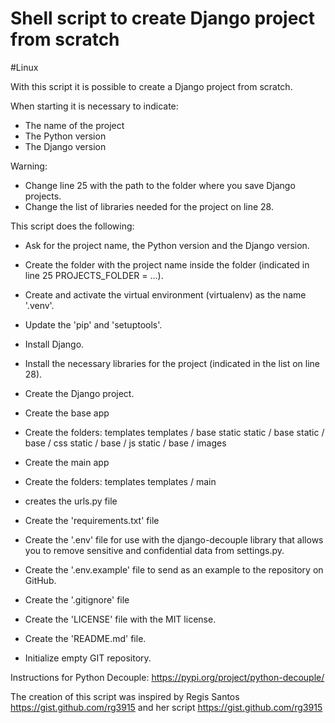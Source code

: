 # Shell script to create Django project from scratch

#Linux

With this script it is possible to create a Django project from scratch.

When starting it is necessary to indicate:

* The name of the project
* The Python version
* The Django version

Warning:

* Change line 25 with the path to the folder where you save Django projects.
* Change the list of libraries needed for the project on line 28.

This script does the following:

* Ask for the project name, the Python version and the Django version.
* Create the folder with the project name inside the folder (indicated in line 25 PROJECTS_FOLDER = ...).
* Create and activate the virtual environment (virtualenv) as the name '.venv'.
* Update the 'pip' and 'setuptools'.
* Install Django.
* Install the necessary libraries for the project (indicated in the list on line 28).
* Create the Django project.

* Create the base app
* Create the folders:
		templates
			templates / base
		static
			static / base
				static / base / css
				static / base / js
				static / base / images

* Create the main app
* Create the folders:
		templates
			templates / main
* creates the urls.py file

* Create the 'requirements.txt' file
* Create the '.env' file for use with the django-decouple library that allows you to remove sensitive and confidential data from settings.py.
* Create the '.env.example' file to send as an example to the repository on GitHub.
* Create the '.gitignore' file
* Create the 'LICENSE' file with the MIT license.
* Create the 'README.md' file.
* Initialize empty GIT repository.


Instructions for Python Decouple: https://pypi.org/project/python-decouple/

The creation of this script was inspired by Regis Santos https://gist.github.com/rg3915 and her script https://gist.github.com/rg3915



